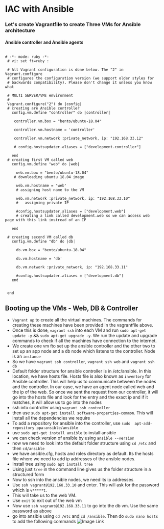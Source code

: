 # IAC with Ansible


### Let's create Vagrantfile to create Three VMs for Ansible architecture
#### Ansible controller and Ansible agents 

```

# -*- mode: ruby -*-
 # vi: set ft=ruby :
 
 # All Vagrant configuration is done below. The "2" in Vagrant.configure
 # configures the configuration version (we support older styles for
 # backwards compatibility). Please don't change it unless you know what
 
 # MULTI SERVER/VMs environment 
 #
 Vagrant.configure("2") do |config|
 # creating are Ansible controller
   config.vm.define "controller" do |controller|
     
    controller.vm.box = "bento/ubuntu-18.04"
    
    controller.vm.hostname = 'controller'
    
    controller.vm.network :private_network, ip: "192.168.33.12"
    
    # config.hostsupdater.aliases = ["development.controller"] 
    
   end 
 # creating first VM called web  
   config.vm.define "web" do |web|
     
     web.vm.box = "bento/ubuntu-18.04"
    # downloading ubuntu 18.04 image
 
     web.vm.hostname = 'web'
     # assigning host name to the VM
     
     web.vm.network :private_network, ip: "192.168.33.10"
     #   assigning private IP
     
     #config.hostsupdater.aliases = ["development.web"]
     # creating a link called development.web so we can access web page with this link instread of an IP   
         
   end
   
 # creating second VM called db
   config.vm.define "db" do |db|
     
     db.vm.box = "bento/ubuntu-18.04"
     
     db.vm.hostname = 'db'
     
     db.vm.network :private_network, ip: "192.168.33.11"
     
     #config.hostsupdater.aliases = ["development.db"]     
   end
 
 
 end
```
## Booting up the VMs - Web, DB & Controller
- `Vagrant up` to create all the virtual machines. The commands for creating these machines have been provided in the vagrantfile above.
- Once this is done, `vagrant ssh` into each VM and run `sudo apt-get update -y` && `sudo apt-get upgrade -y`. We run the update and upgrade commands to check if all the machines have connection to the internet.
- We create one vm fto set up the ansible controller and the other two to set up an app node and a db node which listens to the controller. Node is an `instance`
- So we have `vagrant ssh controller`, `vagrant ssh web` and `vagrant ssh db`
- Default folder structure for ansible controller is in /etc/ansible. In this location, we have hosts file. Hosts file is also known as `inventory` for Ansible controller. This will help us to communicate between the nodes and the controller. In our case, we have an agent node called web and the ip of the web. So once we sent the request from our controller, it will go into the hosts file and look for the entry and the exact ip and if it matches, it will allow us to go into the nodes
- ssh into controller using `vagrant ssh controller`
- then use `sudo apt-get install software-properties-common`. This will install all the dependencies we require
- To add a repository for ansible into the controller, use `sudo  apt-add-repository ppa:ansible/ansible`
- use `sudo apt-get install ansible` to install ansible
- we can check version of ansible by using `ansible --version`
- now we need to look into the default folder structure using `cd /etc` and then `cd/ansible`
- we have ansible.cfg, hosts and roles directory as default. Its the hosts file where we need to add ip addresses of the ansible nodes.
- Install tree using `sudo apt install tree`
- Using just `tree` in the command line gives us the folder structure in a structured form
- Now to ssh into the ansible nodes, we need its ip addresses.
- Use `ssh vagrant@192.168.33.10` and enter. This will ask for the password which is `v*****t`.
- This will take us to the web VM.
- Use `exit` to exit out of the web vm
- Now use `ssh vagrant@192.168.33.11` to go into the db vm. Use the same password as above
- go into ansible using `cd /etc` and `cd /ansible`. Then do `sudo nano hosts` to add the following commands
![Image Link]()